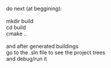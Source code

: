 do next (at beggining):
<br />
<br /> mkdir build
<br /> cd build
<br /> cmake ..
<br />
<br /> and after generated buildings
<br /> go to the .sln file to see the project trees
<br /> and debug/run it